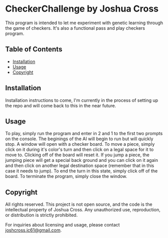 # CheckerChallenge by Joshua Cross

This program is intended to let me experiment with genetic learning through the game of checkers. It's also a functional pass and play checkers program.

## Table of Contents
- [Installation](#installation)
- [Usage](#usage)
- [Copyright](#copyright)

## Installation

Installation instructions to come, I'm currently in the process of setting up the repo and will come back to this in the near future.

## Usage

To play, simply run the program and enter in 2 and 1 to the first two prompts on the console. The beginings of the AI will begin to run but will quickly stop. A window will open with a checker board. To move a piece, simply click on it during it's color's turn and then click on a legal space for it to move to. Clicking off of the board will reset it. If you jump a piece, the jumping piece will get a special back ground and you can click on it again and then click on another legal destination space (remember that in this case it needs to jump). To end the turn in this state, simply click off of the board. To terminate the program, simply close the window.

## Copyright

All rights reserved. This project is not open source, and the code is the intellectual property of Joshua Cross. Any unauthorized use, reproduction, or distribution is strictly prohibited.

For inquiries about licensing and usage, please contact joshcross.jc61@gmail.com.
